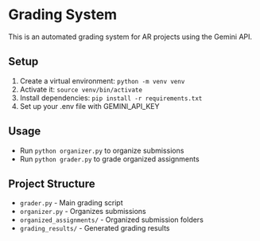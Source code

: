 # Grading System

This is an automated grading system for AR projects using the Gemini API.

## Setup
1. Create a virtual environment: `python -m venv venv`
2. Activate it: `source venv/bin/activate`
3. Install dependencies: `pip install -r requirements.txt`
4. Set up your .env file with GEMINI_API_KEY

## Usage
- Run `python organizer.py` to organize submissions
- Run `python grader.py` to grade organized assignments

## Project Structure
- `grader.py` - Main grading script
- `organizer.py` - Organizes submissions
- `organized_assignments/` - Organized submission folders
- `grading_results/` - Generated grading results

